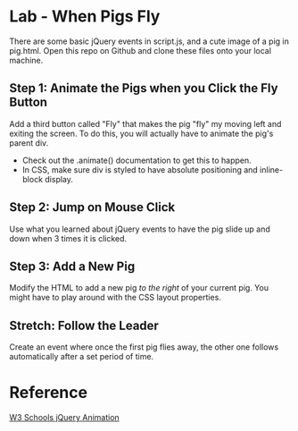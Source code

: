 
# Lab - When Pigs Fly
There are some basic jQuery events in script.js, and a cute image of a pig in pig.html. Open this repo on Github and clone these files onto your local machine.

## Step 1: Animate the Pigs when you Click the Fly Button
Add a third button called "Fly" that makes the pig "fly" my moving left and exiting the screen. To do this, you will actually have to animate the pig's parent div.
* Check out the .animate() documentation to get this to happen.
* In CSS, make sure div is styled to have absolute positioning and inline-block display.


## Step 2: Jump on Mouse Click
Use what you learned about jQuery events to have the pig slide up and down when 3 times it is clicked.

## Step 3: Add a New Pig
Modify the HTML to add a new pig *to the right* of your current pig. You might have to play around with the CSS layout properties.

## **Stretch:** Follow the Leader
Create an event where once the first pig flies away, the other one follows automatically after a set period of time.

# Reference
[W3 Schools jQuery Animation](http://www.w3schools.com/jquery/jquery_animate.asp)

